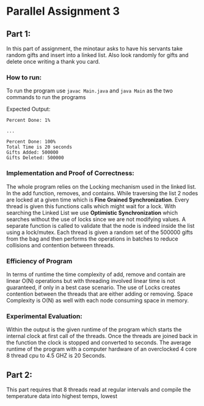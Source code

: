 # Parallel Assignment 3
## Part 1:
In this part of assignment, the minotaur asks to have his servants take random gifts and insert into a linked list. Also look randomly for gifts and delete once writing a thank you card.
### How to run:
To run the program use `javac Main.java` and `java Main` as the two commands to run the programs

Expected Output:
```
Percent Done: 1%

...

Percent Done: 100%
Total Time is 20 seconds
Gifts Added: 500000
Gifts Deleted: 500000
```

### Implementation and Proof of Correctness:
The whole program relies on the Locking mechanism used in the linked list. In the add function, removes, and contains. While traversing the list 2 nodes are locked at a given time which is __Fine Grained Synchronization__. Every thread is given this functions calls which might wait for a lock. With searching the Linked List we use __Optimistic Synchronization__ which searches without the use of locks since we are not modifying values. A separate function is called to validate that the node is indeed inside the list using a lock/mutex. Each thread is given a random set of the 500000 gifts from the bag and then performs the operations in batches to reduce collisions and contention between threads.


### Efficiency of Program
In terms of runtime the time complexity of add, remove and contain are linear O(N) operations but with threading involved linear time is not guaranteed, if only in a best case scenario. The use of Locks creates contention between the threads that are either adding or removing. Space Complexity is O(N) as well with each node consuming space in memory.

### Experimental Evaluation:

Within the output is the given runtime of the program which starts the internal clock at first call of the threads. Once the threads are joined back in the function the clock is stopped and converted to seconds.
The average runtime of the program with a computer hardware of an overclocked 4 core 8 thread cpu to 4.5 GHZ is 20 Seconds.

## Part 2:
 This part requires that 8 threads read at regular intervals and compile the temperature data into highest temps, lowest
